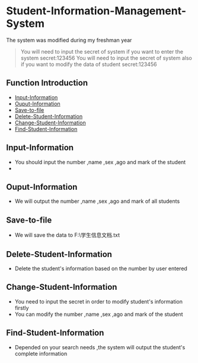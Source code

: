 # Student-Information-Management-System
The system was modified during my freshman year


>You will need to input the secret of system if you want to enter the system
>secret:123456
> You will need to input the secret of system also if you want to modify the data of student 
>secret:123456


## Function Introduction
<!--ts-->
   * [Input-Information](#Input-Information)
   * [Ouput-Information](#Ouput-Information)
   * [Save-to-file](#Save-to-file)
   * [Delete-Student-Information](#Delete-Student-Information)
   * [Change-Student-Information](#Change-Student-Information)
   * [Find-Student-Information](#Find-Student-Information)
<!--te-->


## Input-Information
   - You should input the number ,name ,sex ,ago and mark of the student
   - 
   
## Ouput-Information
   - We will output the number ,name ,sex ,ago and mark of all students

## Save-to-file
   - We will save the data to F:\\学生信息文档.txt

## Delete-Student-Information
   - Delete the student's information based on the number by user entered
  
## Change-Student-Information
   - You need to input the secret in order to modify student's information firstly
   - You can modify the number ,name ,sex ,ago and mark of the student
   
## Find-Student-Information
   - Depended on your search needs ,the system will output the student's complete information
